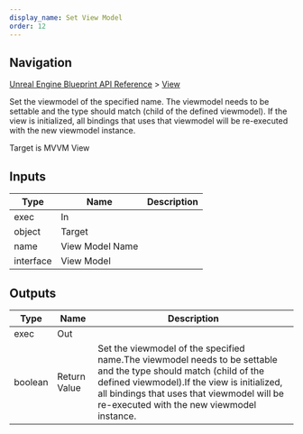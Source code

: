 ```yaml
---
display_name: Set View Model
order: 12
---
```

## Navigation

[Unreal Engine Blueprint API Reference](https://dev.epicgames.com/documentation/en-us/unreal-engine/BlueprintAPI) > [View](https://dev.epicgames.com/documentation/en-us/unreal-engine/BlueprintAPI/View)

Set the viewmodel of the specified name.
The viewmodel needs to be settable and the type should match (child of the defined viewmodel).
If the view is initialized, all bindings that uses that viewmodel will be re-executed with the new viewmodel instance.

Target is MVVM View

## Inputs

| Type | Name | Description |
| --- | --- | --- |
| exec | In |  |
| object | Target |  |
| name | View Model Name |  |
| interface | View Model |  |

## Outputs

| Type | Name | Description |
| --- | --- | --- |
| exec | Out |  |
| boolean | Return Value | Set the viewmodel of the specified name.The viewmodel needs to be settable and the type should match (child of the defined viewmodel).If the view is initialized, all bindings that uses that viewmodel will be re-executed with the new viewmodel instance. |
